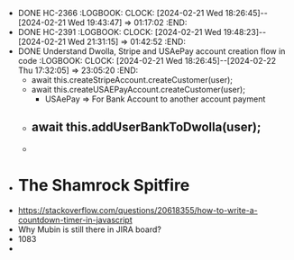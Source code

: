 - DONE HC-2366
  :LOGBOOK:
  CLOCK: [2024-02-21 Wed 18:26:45]--[2024-02-21 Wed 19:43:47] =>  01:17:02
  :END:
- DONE HC-2391
  :LOGBOOK:
  CLOCK: [2024-02-21 Wed 19:48:23]--[2024-02-21 Wed 21:31:15] =>  01:42:52
  :END:
- DONE Understand Dwolla, Stripe and USAePay account creation flow in code
  :LOGBOOK:
  CLOCK: [2024-02-21 Wed 18:26:45]--[2024-02-22 Thu 17:32:05] =>  23:05:20
  :END:
	- await this.createStripeAccount.createCustomer(user);
	- await this.createUSAEPayAccount.createCustomer(user);
		- USAePay => For Bank Account to another account payment
	- await this.addUserBankToDwolla(user);
		-
	-
- # The Shamrock Spitfire
- https://stackoverflow.com/questions/20618355/how-to-write-a-countdown-timer-in-javascript
- Why Mubin is still there in JIRA board?
- 1083
-